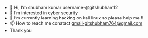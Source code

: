 - 👋 Hi, I’m shubham kumar username-@gitshubham12
- 👀 I’m interested in cyber security
- 🌱 I’m currently learning hacking on kali linux so please help me !!
- 📫 How to reach me  conatact gmail-gitshubham764@gmail.com
- Thank you

<!---
gitshubham12/gitshubham12 is a ✨ special ✨ repository because its `README.md` (this file) appears on your GitHub profile.
You can click the Preview link to take a look at your changes.
--->
